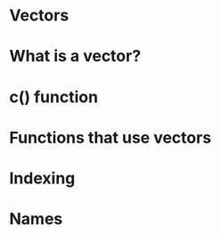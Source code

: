 Vectors
================

# What is a vector?

# c() function

# Functions that use vectors

# Indexing

# Names
